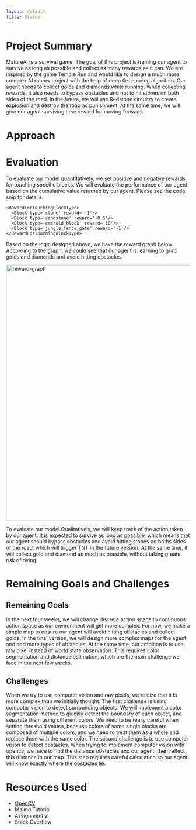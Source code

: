 ```yaml
---
layout: default
title: Status
---
```


# Project Summary
MatureAI is a survival game. The goal of this project is training our agent to survive as long as possible and collect as many rewards as it can. We are inspired by the game Temple Run and would like to design a much more complex AI runner project with the help of deep Q-Learning algorithm. 
Our agent needs to collect golds and diamonds while running. When collecting rewards, it also needs to bypass obstacles and not to hit stones on both sides of the road. In the future, we will use Redstone circuitry to create explosion and destroy the road as punishment. At the same time, we will give our agent surviving time reward for moving forward.

# Approach

# Evaluation
To evaluate our model quantitatively, we set positive and negative rewards for touching specific blocks. We will evaluate the performance of our agent based on the cumulative value returned by our agent. Please see the code snip for details. 
```
<RewardForTouchingBlockType>
  <Block type='stone' reward='-1'/>
  <Block type='sandstone' reward='-0.5'/>
  <Block type='emerald_block' reward='10'/>
  <Block type='jungle_fence_gate' reward='-1'/>
</RewardForTouchingBlockType>
```
Based on the logic designed above, we have the reward graph below. According to the graph, we could see that our agent is learning to grab golds and diamonds and avoid hitting obstacles. 

<img width="700" alt="reward-graph" src="https://need_graph_here">

To evaluate our model Qualitatively, we will keep track of the action taken by our agent. It is expected to survive as long as possible, which means that our agent should bypass obstacles and avoid hitting stones on boths sides of the road, which will trigger TNT in the future version. At the same time, it will collect gold and diamond as much as possible, without taking greate risk of dying.

# Remaining Goals and Challenges

## Remaining Goals
In the next four weeks, we will change discrete action space to continuous action space as our environment will get more complex. For now, we make a simple map to ensure our agent will avoid hitting obstacles and collect golds. In the final version, we will design more complex maps for the agent and add more types of obstacles. 
At the same time, our ambition is to use raw pixel instead of world state observation. This requires color segmentation and distance estimation, which are the main challenge we face in the next few weeks. 

## Challenges
When we try to use computer vision and raw pixels, we realize that it is more complex than we initially thought. 
The first challenge is using computer vision to detect surrounding objects. We will implement a color segmentation method to quickly detect the boundary of each object, and separate them using different colors. We need to be really careful when setting threshold values, because colors of some single blocks are composed of multiple colors, and we need to treat them as a whole and replace them with the same color.
The second challenge is to use computer vision to detect obstacles. When trying to implement computer vision with opencv, we have to find the distance obstacles and our agent, then reflect this distance in our map. This step requires careful calculation so our agent will know exactly where the obstacles lie. 

# Resources Used
- [OpenCV](https://opencv.org/)
- Malmo Tutorial
- Assignment 2
- Stack Overflow

